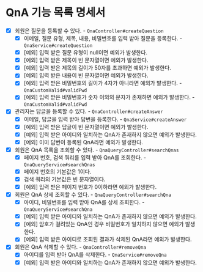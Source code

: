 # QnA 기능 목록 명세서

* [x] 회원은 질문을 등록할 수 있다. - `QnaController#createQuestion`
  * [x] 이메일, 질문 유형, 제목, 내용, 비밀번호를 입력 받아 질문을 등록한다. - `QnaService#createQuestion`
  * [x] [예외] 입력 받은 질문 유형이 null이면 예외가 발생한다.
  * [x] [예외] 입력 받은 제목이 빈 문자열이면 예외가 발생한다.
  * [x] [예외] 입력 받은 제목의 길이가 50자를 초과하면 예외가 발생한다.
  * [x] [예외] 입력 받은 내용이 빈 문자열이면 예외가 발생한다.
  * [x] [예외] 입력 받은 비밀번호의 길이가 4자가 아니라면 예외가 발생한다. - `QnaCustomValid#validPwd`
  * [x] [예외] 입력 받은 비밀번호가 숫자 이외의 문자가 존재하면 예외가 발생한다. - `QnaCustomValid#validPwd`
* [x] 관리자는 답글을 등록할 수 있다. - `QnaController#createAnswer`
  * [x] 이메일, 답글을 입력 받아 답변을 등록한다. - `QnaService#createAnswer`
  * [x] [예외] 입력 받은 답글이 빈 문자열이면 예외가 발생한다.
  * [x] [예외] 입력 받은 아이디와 일치하는 QnA가 존재하지 않으면 예외가 발생한다.
  * [x] [예외] 이미 답변이 등록된 QnA라면 예외가 발생한다.
* [x] 회원은 QnA 목록을 조회할 수 있다. - `QnaQueryController#searchQnas`
  * [x] 페이지 번호, 검색 쿼리를 입력 받아 QnA를 조회한다. - `QnaQueryService#searchQnas`
  * [x] 페이지 번호의 기본값은 1이다.
  * [x] 검색 쿼리의 기본값은 빈 문자열이다.
  * [x] [예외] 입력 받은 페이지 번호가 0이하라면 예외가 발생한다.
* [x] 회원은 QnA 상세 조회할 수 있다. - `QnaQueryController#searchQna`
  * [x] 아이디, 비밀번호를 입력 받아 QnA를 상세 조회한다. - `QnaQueryService#searchQna`
  * [x] [예외] 입력 받은 아이디와 일치하는 QnA가 존재하지 않으면 예외가 발생한다.
  * [x] [예외] 암호가 걸려있는 QnA인 경우 비밀번호가 일치하지 않으면 예외가 발생한다.
  * [x] [예외] 입력 받은 아이디로 조회된 결과가 삭제된 QnA라면 예외가 발생한다.
* [x] 회원은 QnA 삭제할 수 있다. - `QnaController#removeQna`
  * [x] 아이디를 입력 받아 QnA를 삭제한다. - `QnaService#removeQna`
  * [x] [예외] 입력 받은 아이디와 일치하는 QnA가 존재하지 않으면 예외가 발생한다. 